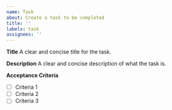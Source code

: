 ```yaml
---
name: Task
about: Create a task to be completed
title: ''
labels: task
assignees: ''
---
```


**Title**
A clear and concise title for the task.

**Description**
A clear and concise description of what the task is.

**Acceptance Criteria**

- [ ] Criteria 1
- [ ] Criteria 2
- [ ] Criteria 3
